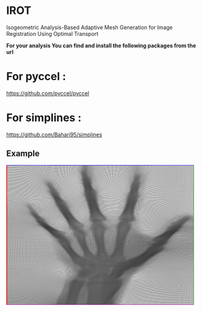 # IROT
Isogeometric Analysis-Based Adaptive Mesh Generation for Image Registration Using Optimal Transport

**For your analysis You can find and install the following packages from the url**

# For pyccel :
  
  https://github.com/pyccel/pyccel

# For simplines :

  https://github.com/Bahari95/simplines

## Example

![PNG](https://github.com/Bahari95/IROT/blob/main/figures/han_adaptive_meshes.png)